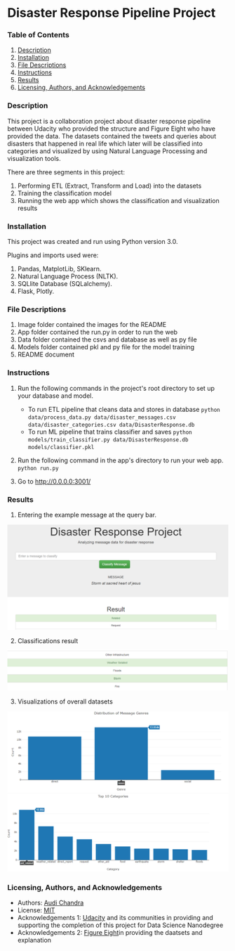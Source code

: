 # Disaster Response Pipeline Project

### Table of Contents 
1. [Description](https://github.com/audichandra/Udacity_Disaster_Respone_Pipeline#Description)
2. [Installation](https://github.com/audichandra/Udacity_Disaster_Respone_Pipeline#Installation)
3. [File Descriptions](https://github.com/audichandra/Udacity_Disaster_Respone_Pipeline#File-Descriptions)
4. [Instructions](https://github.com/audichandra/Udacity_Disaster_Respone_Pipeline#Instructions)
5. [Results](https://github.com/audichandra/Udacity_Disaster_Respone_PipelineI#Results)
6. [Licensing, Authors, and Acknowledgements](https://github.com/audichandra/Udacity_Disaster_Respone_Pipeline#Licensing)

### Description 

This project is a collaboration project about disaster response pipeline between Udacity who provided the structure and Figure Eight who have provided the data. The datasets contained the tweets and queries about disasters that happened in real life which later will be classified into categories and visualized by using Natural Language Processing and visualization tools. 

There are three segments in this project: 
1. Performing ETL (Extract, Transform and Load) into the datasets  
2. Training the classification model 
3. Running the web app which shows the classification and visualization results 

### Installation
This project was created and run using Python version 3.0.

Plugins and imports used were: 
1. Pandas, MatplotLib, SKlearn.
2. Natural Language Process (NLTK). 
3. SQLlite Database (SQLalchemy). 
4. Flask, Plotly. 

### File Descriptions 
1. Image folder contained the images for the README 
2. App folder contained the run.py in order to run the web 
3. Data folder contained the csvs and database as well as py file
4. Models folder contained pkl and py file for the model training  
5. README document

### Instructions
1. Run the following commands in the project's root directory to set up your database and model.

    - To run ETL pipeline that cleans data and stores in database
        `python data/process_data.py data/disaster_messages.csv data/disaster_categories.csv data/DisasterResponse.db`
    - To run ML pipeline that trains classifier and saves
        `python models/train_classifier.py data/DisasterResponse.db models/classifier.pkl`

2. Run the following command in the app's directory to run your web app.
    `python run.py`

3. Go to http://0.0.0.0:3001/

### Results 

1. Entering the example message at the query bar. 

![classification query](https://github.com/audichandra/Udacity_Disaster_Respone_Pipeline/blob/master/Image/classification%20query.png)

2. Classifications result 

![classification result](https://github.com/audichandra/Udacity_Disaster_Respone_Pipeline/blob/master/Image/classification%20result.png)

3. Visualizations of overall datasets 

![Distribution of Message Genres](https://github.com/audichandra/Udacity_Disaster_Respone_Pipeline/blob/master/Image/Distribution%20of%20Message%20Genres.png)
![Top 10 Categories](https://github.com/audichandra/Udacity_Disaster_Respone_Pipeline/blob/master/Image/Top%2010%20Categories.png)

### Licensing, Authors, and Acknowledgements

- Authors: [Audi Chandra](https://github.com/audichandra)
- License: [MIT](https://opensource.org/licenses/MIT)
- Acknowledgements 1: [Udacity](https://www.udacity.com/) and its communities in providing and supporting the completion of this project for Data Science Nanodegree 
- Acknowledgements 2: [Figure Eight](https://www.figure-eight.com/)in providing the daatsets and explanation 

